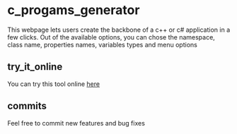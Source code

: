 # c_progams_generator
This webpage lets users create the backbone of a c++ or c# application in a few clicks. Out of the available options, you can chose the namespace, class name, properties names, variables types and menu options
## try_it_online
You can try this tool online [here](https://mambo.in.ua/map/files/d3_27.php)
## commits
Feel free to commit new features and bug fixes
